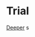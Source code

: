 # Trial

<a href="https://rawgit.com/tandrone/tandrone.github.io/master/deeper/deeperscript.html" target="_blank">Deeper</a>
s
